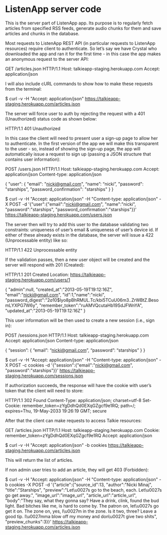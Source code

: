 # ListenApp server code

This is the server part of ListenApp app. Its purpose is to regularly fetch
articles from specified RSS feeds, generate audio chunks for them and save
articles and chunks in the database.

Most requests to ListenApp REST API (in particular requests to ListenApp
resources) require client to authenticate. So let’s say we have Crystal who
downloaded the app and ran it for the first time - in this case the app makes an
anonymous request to the server API:

GET /articles.json HTTP/1.1
Host: talkieapp-staging.herokuapp.com
Accept: application/json

I will also include cURL commands to show how to make these requests from the
terminal:

$ curl -v -H "Accept: application/json" https://talkieapp-staging.herokuapp.com/articles.json

The server will force user to auth by rejecting the request with a 401
(Unauthorized) status code as shown below:

HTTP/1.1 401 Unauthorized

In this case the client will need to present user a sign-up page to allow her to
authenticate. In the first version of the app we will make this transparent to
the user - so, instead of showing the sign-up page, the app will automatically
issue a request to sign up (passing a JSON structure that contains user
information):

POST /users.json HTTP/1.1
Host: talkieapp-staging.herokuapp.com
Accept: application/json
Content-type: application/json

{
  "user": {
    "email": "nicki@gmail.com",
    “name”: “nicki”,
    "password": "starships",
    "password_confirmation": "starships"
  }
}

$ curl -v -H "Accept: application/json" -H "Content-type: application/json" -X POST -d '{"user":{"email":"nicki@gmail.com", "name":"nicki", "password":"starships", "password_confirmation":"starships"}}' https://talkieapp-staging.herokuapp.com/users.json

The server then will try to add this user to the database validating two
constraints: uniqueness of user’s email & uniqueness of user’s device id. If
either of these already exists in the database, the server will issue a 422
(Unprocessable entity) like so:

HTTP/1.1 422 Unprocessable entity

If the validation passes, then a new user object will be created and the server
will respond with 201 (Created):

HTTP/1.1 201 Created 
Location: https://talkieapp-staging.herokuapp.com/users/1

{
  "admin":null,
  "created_at":"2013-05-19T19:12:16Z",
  "email":"nicki@gmail.com",
  "id":1,"name":"nicki",
  "password_digest":"$2a$10$lyo8pBhRMUL.Tc/kbi5TCuU06m3..ZrWBtZ.BesomLYXPG7W6y",
  "remember_token":"ruAMVQcutaHb19SdJFWnYA",
  "updated_at":"2013-05-19T19:12:16Z"
}

This user information will be then used to create a new session (i.e., sign in):

POST /sessions.json HTTP/1.1
Host: talkieapp-staging.herokuapp.com
Accept: application/json
Content-type: application/json

{
  “session”:
    {
      “email”: “nicki@gmail.com”,
      “password”: “starships”
    }
}

$ curl -v -H "Accept: application/json" -H "Content-type: application/json" -X POST -c cookies -d '{"session":{"email":"nicki@gmail.com", "password":"starships"}}' https://talkieapp-staging.herokuapp.com/sessions.json

If authorization succeeds, the response will have the cookie with user’s token
that the client will need to store:

HTTP/1.1 302 Found 
Content-Type: application/json; charset=utf-8
Set-Cookie: remember_token=zYgDdhQd0EXqGZgcf9e1RQ; path=/; expires=Thu, 19-May-2033 19:26:19 GMT; secure

After that the client can make requests to access Talkie resources:

GET /articles.json HTTP/1.1
Host: talkieapp-staging.herokuapp.com
Cookie: remember_token=zYgDdhQd0EXqGZgcf9e1RQ
Accept: application/json

$ curl -v -H "Accept: application/json" -b cookies https://talkieapp-staging.herokuapp.com/articles.json

This will return the list of articles.

If non admin user tries to add an article, they will get 403 (Forbidden):

$ curl -v -H "Accept: application/json" -H "Content-type: application/json" -b cookies -X POST -d '{"article":{"source_id":13, "author":"Nicki Minaj", "title":"Starships", "preview":"Let\u0027s go to the beach, each. Let\u0027s go get away.", "image_url":"image_url", "article_url":"article_url", "body":"They say, what they gonna say? Have a drink, clink, found the bud light. Bad bitches like me, is hard to come by. The patron on, let\u0027s go get it on. The zone on, yes, I\u0027m in the zone. Is it two, three? Leave a good tip. I\u0027mma blow off my money and don\u0027t give two shits", "preview_chunks":3}}' https://talkieapp-staging.herokuapp.com/articles.json